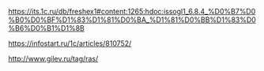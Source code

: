 https://its.1c.ru/db/freshex1#content:1265:hdoc:issogl1_6.8.4_%D0%B7%D0%B0%D0%BF%D1%83%D1%81%D0%BA_%D1%81%D0%BB%D1%83%D0%B6%D0%B1%D1%8B

https://infostart.ru/1c/articles/810752/

http://www.gilev.ru/tag/ras/
